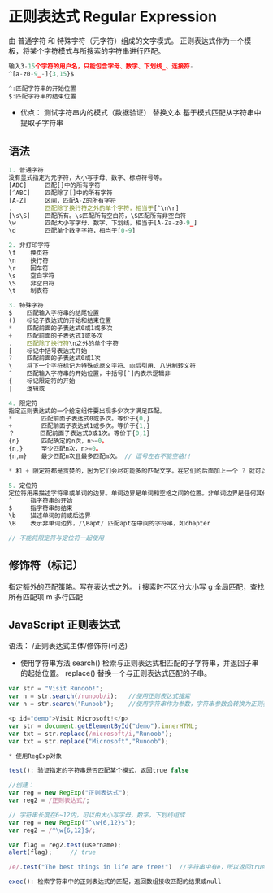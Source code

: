 # 正则表达式 Regular Expression

由 普通字符 和 特殊字符（元字符）组成的文字模式。
正则表达式作为一个模板，将某个字符模式与所搜索的字符串进行匹配。

```javascript
输入3-15个字符的用户名，只能包含字母、数字、下划线_、连接符-
^[a-z0-9_-]{3,15}$

^:匹配字符串的开始位置
$:匹配字符串的结束位置
```

* 优点：
   测试字符串内的模式（数据验证）
   替换文本
   基于模式匹配从字符串中提取子字符串

## 语法

```javascript
1. 普通字符
没有显式指定为元字符，大小写字母、数字、标点符号等。
[ABC]     匹配[]中的所有字符
[^ABC]    匹配除了[]中的所有字符
[A-Z]     区间，匹配A-Z的所有字符
.         匹配除了换行符之外的单个字符，相当于[^\n\r]
[\s\S]    匹配所有。\s匹配所有空白符，\S匹配所有非空白符
\w        匹配大小写字母、数字、下划线，相当于[A-Za-z0-9_]
​\d        匹配单个数字字符，相当于[0-9]

2. 非打印字符
\f    换页符
\n    换行符
\r    回车符
\s    空白字符
\S    非空白符
\t    制表符

3. 特殊字符
$    匹配输入字符串的结尾位置
()   标记子表达式的开始和结束位置
*    匹配前面的子表达式0或1或多次
+    匹配前面的子表达式1或多次
.    匹配除了换行符\n之外的单个字符
[    标记中括号表达式开始
?    匹配前面的子表达式0或1次
\    将下一个字符标记为特殊或原义字符、向后引用、八进制转义符
^    匹配输入字符串的开始位置，中括号[^]内表示逻辑非
{    标记限定符的开始
|    逻辑或

4. 限定符
指定正则表达式的一个给定组件要出现多少次才满足匹配。
*        匹配前面子表达式0或多次。等价于{0,}
+        匹配前面子表达式1或多次。等价于{1,}
？       匹配前面子表达式0或1次。等价于{0,1}
{n}      匹配确定的n次，n>=0。
{n,}     至少匹配n次，n>=0。
{n,m}    最少匹配n次且最多匹配m次。 // 逗号左右不能空格!!

* 和 + 限定符都是贪婪的，因为它们会尽可能多的匹配文字。在它们的后面加上一个 ? 就可以实现非贪婪或最小匹配。

5. 定位符
定位符用来描述字符串或单词的边界。单词边界是单词和空格之间的位置。非单词边界是任何其他位置。
^     指字符串的开始
$     指字符串的结束
\b    描述单词的前或后边界
\B    表示非单词边界，/\Bapt/ 匹配apt在中间的字符串，如chapter

// 不能将限定符与定位符一起使用
```

## 修饰符（标记）

指定额外的匹配策略。写在表达式之外。
i    搜索时不区分大小写
g    全局匹配，查找所有匹配项
m    多行匹配

## JavaScript 正则表达式

语法： /正则表达式主体/修饰符(可选)

* 使用字符串方法
search()   检索与正则表达式相匹配的子字符串，并返回子串的起始位置。
replace()  替换一个与正则表达式匹配的子串。

```javascript
var str = "Visit Runoob!"; 
var n = str.search(/runoob/i);   //使用正则表达式搜索
var n = str.search("Runoob");    //使用字符串作为参数，字符串参数会转换为正则表达式

<p id="demo">Visit Microsoft!</p>
var str = document.getElementById("demo").innerHTML; 
var txt = str.replace(/microsoft/i,"Runoob");
var txt = str.replace("Microsoft","Runoob");

* 使用RegExp对象

test(): 验证指定的字符串是否匹配某个模式，返回true false

//创建：
var reg = new RegExp("正则表达式");
var reg2 = /正则表达式/;

// 字符串长度在6~12内，可以由大小写字母，数字，下划线组成
var reg = new RegExp("^\w{6,12}$");  
var reg2 = /^\w{6,12}$/;  

var flag = reg2.test(username);
alert(flag);     // true

/e/.test("The best things in life are free!")  //字符串中有e，所以返回true

exec(): 检索字符串中的正则表达式的匹配，返回数组接收匹配的结果或null
```
